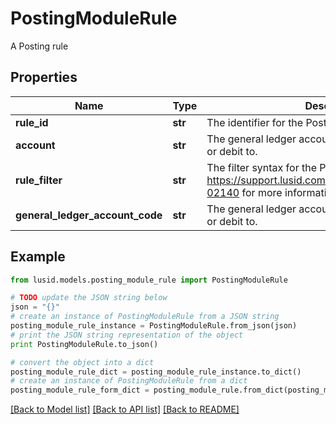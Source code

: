 # PostingModuleRule

A Posting rule

## Properties
Name | Type | Description | Notes
------------ | ------------- | ------------- | -------------
**rule_id** | **str** | The identifier for the Posting Rule. | 
**account** | **str** | The general ledger account to post the Activity credit or debit to. | [optional] 
**rule_filter** | **str** | The filter syntax for the Posting Rule. See https://support.lusid.com/knowledgebase/article/KA-02140 for more information on filter syntax. | 
**general_ledger_account_code** | **str** | The general ledger account to post the Activity credit or debit to. | [optional] 

## Example

```python
from lusid.models.posting_module_rule import PostingModuleRule

# TODO update the JSON string below
json = "{}"
# create an instance of PostingModuleRule from a JSON string
posting_module_rule_instance = PostingModuleRule.from_json(json)
# print the JSON string representation of the object
print PostingModuleRule.to_json()

# convert the object into a dict
posting_module_rule_dict = posting_module_rule_instance.to_dict()
# create an instance of PostingModuleRule from a dict
posting_module_rule_form_dict = posting_module_rule.from_dict(posting_module_rule_dict)
```
[[Back to Model list]](../README.md#documentation-for-models) [[Back to API list]](../README.md#documentation-for-api-endpoints) [[Back to README]](../README.md)


